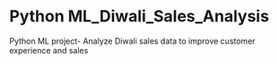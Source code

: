 # Python ML_Diwali_Sales_Analysis
Python  ML project- Analyze Diwali sales data to improve customer experience and sales


